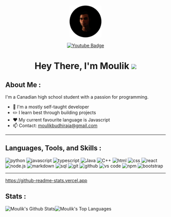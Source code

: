 <p align="center"><img src="images/profile%20picture.png" width="100"/></p>
<p align="center">
<a href="https://www.youtube.com/@moulik_b"><img src="https://img.shields.io/badge/YouTube-red?style=for-the-badge&logo=youtube&logoColor=white" alt="Youtube Badge"/></a>
</p>

<h1 align="center">Hey There, I'm Moulik <img src="https://media.giphy.com/media/hvRJCLFzcasrR4ia7z/giphy.gif" width="40"></h1>

## About Me :

I'm a Canadian high school student with a passion for programming.

- 📃 I'm a mostly self-taught developer
- ✏️ I learn best through building projects
- ❤️ My current favourite language is Javascript
- 📫 Contact: moulikbudhiraja@gmail.com

---

## Languages, Tools, and Skills :

<div align="left">
<img src="https://img.shields.io/badge/python-3776AB?style=for-the-badge&logo=python&logoColor=white" alt="python" />
<img src="https://img.shields.io/badge/JavaScript-F7DF1E?style=for-the-badge&logo=javascript&logoColor=black" alt="javascript" />
<img src="https://img.shields.io/badge/TypeScript-3178C6?style=for-the-badge&logo=typescript&logoColor=white" alt="typescript" />
<img src="https://img.shields.io/badge/java-%23ED8B00.svg?style=for-the-badge&logo=java&logoColor=white" alt="Java"/>
<img src="https://img.shields.io/badge/c++-%2300599C.svg?style=for-the-badge&logo=c%2B%2B&logoColor=white" alt="C++"/>
<img src="https://img.shields.io/badge/HTML-E34F26?style=for-the-badge&logo=html5&logoColor=white" alt="html" />
<img src="https://img.shields.io/badge/css-1572B6?style=for-the-badge&logo=css3&logoColor=white" alt="css" />
<img src="https://img.shields.io/badge/React-61DAFB?style=for-the-badge&logo=react&logoColor=black" alt="react" />
<img src="https://img.shields.io/badge/node.js-339933?style=for-the-badge&logo=node-dot-js&logoColor=white" alt="node.js" />

<img src="https://img.shields.io/badge/Markdown-000000?style=for-the-badge&logo=markdown&logoColor=white" alt="markdown" />
<img src="https://img.shields.io/badge/SQL-407AFC?style=for-the-badge&logo=icloud&logoColor=white" alt="sql" />
<img src="https://img.shields.io/badge/Git-F05032?style=for-the-badge&logo=git&logoColor=white" alt="git" />
<img src="https://img.shields.io/badge/GitHub-100000?style=for-the-badge&logo=github&logoColor=white" alt="github" />
<img src="https://img.shields.io/badge/vs%20code-007ACC?style=for-the-badge&logo=visual%20studio%20code&logoColor=white" alt="vs code" />
<img src="https://img.shields.io/badge/npm-CB3837?style=for-the-badge&logo=npm&logoColor=white" alt="npm" />
<img src="https://img.shields.io/badge/bootstrap-7952B3?style=for-the-badge&logo=bootstrap&logoColor=white" alt="bootstrap" />
</div>

---

https://github-readme-stats.vercel.app

## Stats :
<div align="center">
<img src="https://github-readme-stats.vercel.app/api?username=Moulik-Budhiraja&count_private=true&theme=transparent&border_color=30363d&include_all_commits=true&show_icons=true&text_bold=false&card_width=350" alt="Moulik's Github Stats" align="left"></img>

<img src="https://github-readme-stats.vercel.app/api/top-langs/?username=Moulik-Budhiraja&layout=compact&theme=transparent&border_color=30363d&langs_count=8&card_width=340" height="194" alt="Moulik's Top Languages" align="left"></img>

</div>

<br/>
<br/>
<br/>
<br/>
<br/>
<br/>
<br/>
<br/>
<br/>
<br/>

<p align="center"><img src="https://komarev.com/ghpvc/?username=Moulik-Budhiraja&style=for-the-badge&color=blue" alt=""></p>

<!--- ![Moulik's Github Stats](https://github-readme-stats.vercel.app/api?username=Moulik-Budhiraja&count_private=true&theme=transparent&border_color=30363d&include_all_commits=true)

![Top Langs](https://github-readme-stats.vercel.app/api/top-langs/?username=Moulik-Budhiraja&layout=compact&theme=transparent&border_color=30363d) --->

<!---
Moulik-Budhiraja/Moulik-Budhiraja is a ✨ special ✨ repository because its `README.md` (this file) appears on your GitHub profile.
You can click the Preview link to take a look at your changes.
--->
